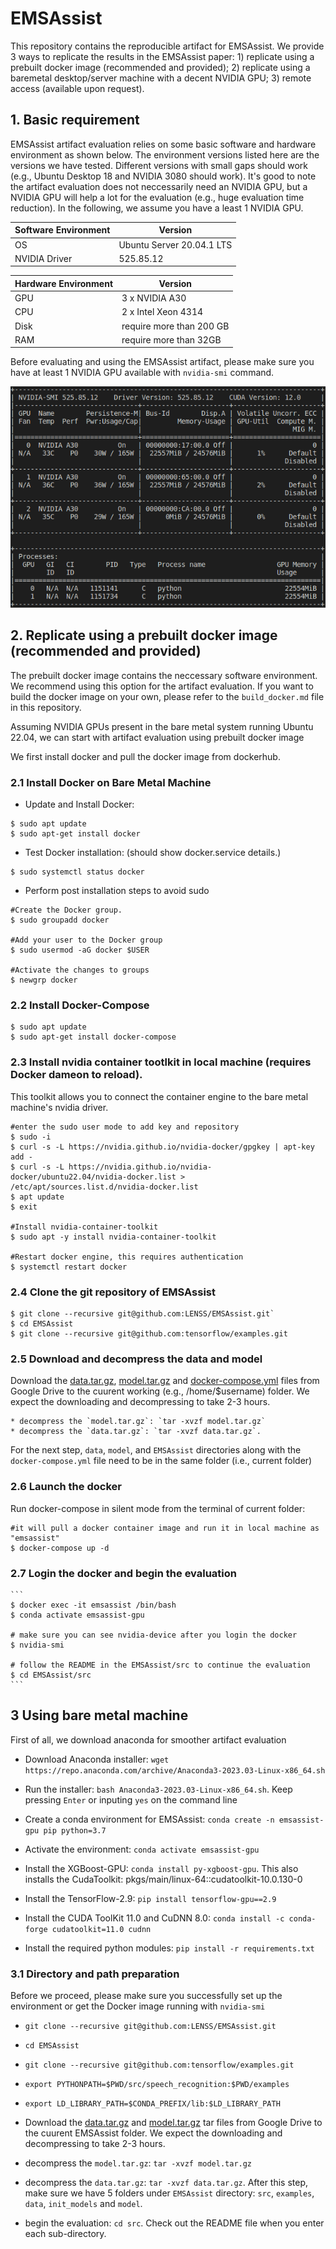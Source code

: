 # EMSAssist

This repository contains the reproducible artifact for EMSAssist. We provide 3 ways to replicate the results in the EMSAssist paper: 1) replicate using a prebuilt docker image (recommended and provided); 2) replicate using a baremetal desktop/server machine with a decent NVIDIA GPU; 3) remote access (available upon request).

## 1. Basic requirement

EMSAssist artifact evaluation relies on some basic software and hardware environment as shown below. The environment versions listed here are the versions we have tested. Different versions with small gaps should work (e.g., Ubuntu Desktop 18 and NVIDIA 3080 should work). It's good to note the artifact evaluation does not neccessarily need an NVIDIA GPU, but a NVIDIA GPU will help a lot for the evaluation (e.g., huge evaluation time reduction). In the following, we assume you have a least 1 NVIDIA GPU.

| Software Environment  | Version |
| ------------- | ------------- |
| OS  | Ubuntu Server 20.04.1 LTS |
| NVIDIA Driver  | 525.85.12  |

| Hardware Environment  | Version |
| ------------- | ------------- |
| GPU  | 3 x NVIDIA A30   |
| CPU | 2 x Intel Xeon 4314 |
| Disk | require more than 200 GB |
| RAM | require more than 32GB |

Before evaluating and using the EMSAssist artifact, please make sure you have at least 1 NVIDIA GPU available with `nvidia-smi` command.

![nvidia-gpu](./nvidia-smi.png)


## 2. Replicate using a prebuilt docker image (recommended and provided)

The prebuilt docker image contains the neccessary software environment. We recommend using this option for the artifact evaluation. If you want to build the docker image on your own, please refer to the `build_docker.md` file in this repository.

Assuming NVIDIA GPUs present in the bare metal system running Ubuntu 22.04, we can start with artifact evaluation using prebuilt docker image

We first install docker and pull the docker image from dockerhub.

### 2.1 Install Docker on Bare Metal Machine

* Update and Install Docker:
```console
$ sudo apt update
$ sudo apt-get install docker
```

* Test Docker installation: (should show docker.service details.)
```console 
$ sudo systemctl status docker 
```
	
* Perform post installation steps to avoid sudo
```console
#Create the Docker group.
$ sudo groupadd docker

#Add your user to the Docker group
$ sudo usermod -aG docker $USER

#Activate the changes to groups
$ newgrp docker
```

### 2.2 Install Docker-Compose

```console
$ sudo apt update
$ sudo apt-get install docker-compose 
```

### 2.3 Install nvidia container tootlkit in local machine (requires Docker dameon to reload).

This toolkit allows you to connect the container engine to the bare metal machine's nvidia driver.

```console
#enter the sudo user mode to add key and repository 
$ sudo -i
$ curl -s -L https://nvidia.github.io/nvidia-docker/gpgkey | apt-key add -
$ curl -s -L https://nvidia.github.io/nvidia-docker/ubuntu22.04/nvidia-docker.list > /etc/apt/sources.list.d/nvidia-docker.list
$ apt update
$ exit

#Install nvidia-container-toolkit
$ sudo apt -y install nvidia-container-toolkit

#Restart docker engine, this requires authentication
$ systemctl restart docker
```

### 2.4 Clone the git repository of EMSAssist

```console
$ git clone --recursive git@github.com:LENSS/EMSAssist.git`
$ cd EMSAssist
$ git clone --recursive git@github.com:tensorflow/examples.git
```

### 2.5 Download and decompress the data and model

Download the [data.tar.gz](https://drive.google.com/file/d/1Li-oA6ZfuHx2EbqGWbhK-sZvwgnHVJs9/view?usp=share_link), [model.tar.gz](https://drive.google.com/file/d/12LOuUl__T-oVMBQRLd8p7m27AiepQrSR/view?usp=share_link) and [docker-compose.yml](https://drive.google.com/file/d/12LOuUl__T-oVMBQRLd8p7m27AiepQrSR/view?usp=share_link) files from Google Drive to the cuurent working (e.g., /home/$username) folder. We expect the downloading and decompressing to take 2-3 hours.

    * decompress the `model.tar.gz`: `tar -xvzf model.tar.gz`
    * decompress the `data.tar.gz`: `tar -xvzf data.tar.gz`. 

For the next step, `data`, `model`, and `EMSAssist` directories along with the `docker-compose.yml` file need to be in the same folder (i.e., current folder)

### 2.6 Launch the docker

Run docker-compose in silent mode from the terminal of current folder:
	
    #it will pull a docker container image and run it in local machine as "emsassist"
    $ docker-compose up -d

### 2.7 Login the docker and begin the evaluation

	```
    $ docker exec -it emsassist /bin/bash
    $ conda activate emsassist-gpu

    # make sure you can see nvidia-device after you login the docker
	$ nvidia-smi

    # follow the README in the EMSAssist/src to continue the evaluation
    $ cd EMSAssist/src
    ```

## 3  Using bare metal machine 
First of all, we download anaconda for smoother artifact evaluation

* Download Anaconda installer: `wget https://repo.anaconda.com/archive/Anaconda3-2023.03-Linux-x86_64.sh`

* Run the installer: `bash Anaconda3-2023.03-Linux-x86_64.sh`. Keep pressing `Enter` or inputing `yes` on the command line

* Create a conda environment for EMSAssist: `conda create -n emsassist-gpu pip python=3.7`

* Activate the environment: `conda activate emsassist-gpu`

* Install the XGBoost-GPU: `conda install py-xgboost-gpu`. This also installs the CudaToolkit: pkgs/main/linux-64::cudatoolkit-10.0.130-0 

* Install the TensorFlow-2.9: `pip install tensorflow-gpu==2.9`

* Install the CUDA ToolKit 11.0 and CuDNN 8.0: `conda install -c conda-forge cudatoolkit=11.0 cudnn`

* Install the required python modules: `pip install -r requirements.txt`

### 3.1 Directory and path preparation

Before we proceed, please make sure you successfully set up the environment or get the Docker image running with `nvidia-smi`

* `git clone --recursive git@github.com:LENSS/EMSAssist.git`

* `cd EMSAssist`

* `git clone --recursive git@github.com:tensorflow/examples.git`

* `export PYTHONPATH=$PWD/src/speech_recognition:$PWD/examples`

* `export LD_LIBRARY_PATH=$CONDA_PREFIX/lib:$LD_LIBRARY_PATH`

* Download the [data.tar.gz](https://drive.google.com/file/d/1Li-oA6ZfuHx2EbqGWbhK-sZvwgnHVJs9/view?usp=share_link) and [model.tar.gz](https://drive.google.com/file/d/12LOuUl__T-oVMBQRLd8p7m27AiepQrSR/view?usp=share_link) tar files from Google Drive to the cuurent EMSAssist folder. We expect the downloading and decompressing to take 2-3 hours.

* decompress the `model.tar.gz`: `tar -xvzf model.tar.gz`

* decompress the `data.tar.gz`: `tar -xvzf data.tar.gz`. After this step, make sure we have 5 folders under `EMSAssist` directory: `src`, `examples`, `data`, `init_models` and `model`.

* begin the evaluation: `cd src`. Check out the README file when you enter each sub-directory.


<!-- we create and activate a conda environment with tensorflow-gpu: `conda activate tf-gpu` -->



<!-- ```
conda create -n xgb-gpu
conda activate xgb-gpu
conda install python=3.7
conda install py-xgboost-gpu
pip install tensorflow-gpu==2.9
```

`conda install -c conda-forge py-xgboost-gpu`

`mv /home/liuyi/anaconda3/lib/libstdc++.so.6.0.29 /home/liuyi/anaconda3/lib/libstdc++.so.6.0.29.old`

`ln -s /home/liuyi/anaconda3/envs/tf-gpu/lib/libstdc++.so.6.0.30 /home/liuyi/anaconda3/lib/libstdc++.so.6.0.29` -->
